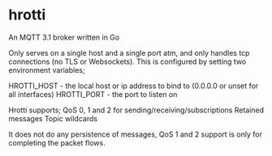 hrotti
======

An MQTT 3.1 broker written in Go

Only serves on a single host and a single port atm, and only handles tcp connections (no TLS or Websockets).
This is configured by setting two environment variables;

HROTTI_HOST - the local host or ip address to bind to (0.0.0.0 or unset for all interfaces)
HROTTI_PORT - the port to listen on

Hrotti supports;
QoS 0, 1 and 2 for sending/receiving/subscriptions
Retained messages
Topic wildcards

It does not do any persistence of messages, QoS 1 and 2 support is only for completing the packet flows.